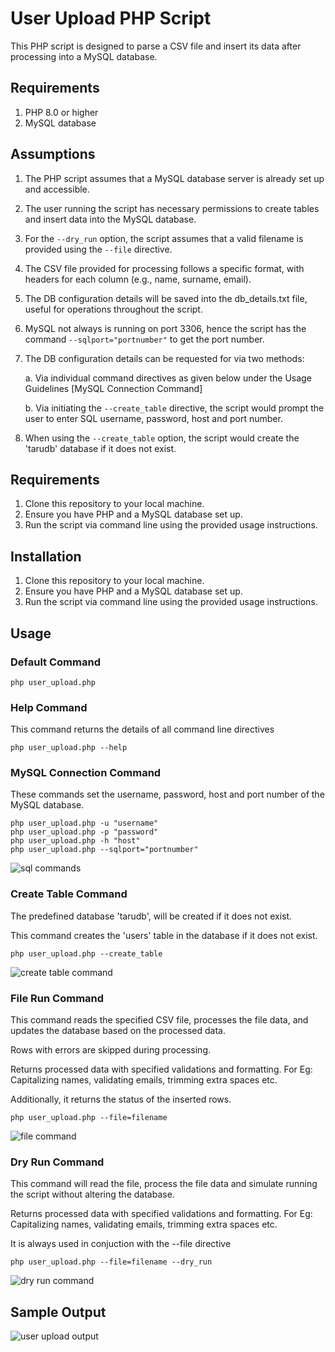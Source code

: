 # User Upload PHP Script

This PHP script is designed to parse a CSV file and insert its data after processing into a MySQL database.

## Requirements

1. PHP 8.0 or higher
2. MySQL database

## Assumptions
1. The PHP script assumes that a MySQL database server is already set up and accessible.
2. The user running the script has necessary permissions to create tables and insert data into the MySQL database.
3. For the `--dry_run` option, the script assumes that a valid filename is provided using the `--file` directive.
4. The CSV file provided for processing follows a specific format, with headers for each column (e.g., name, surname, email).
5. The DB configuration details will be saved into the db_details.txt file, useful for operations throughout the script.
6. MySQL not always is running on port 3306, hence the script has the command `--sqlport="portnumber"` to get the port number.
7. The DB configuration details can be requested for via two methods:

   a. Via individual command directives as given below under the Usage Guidelines [MySQL Connection Command]
   
   b. Via initiating the `--create_table` directive, the script would prompt the user to enter SQL username, password, host and port number. 
9. When using the `--create_table` option, the script would create the 'tarudb' database if it does not exist.

## Requirements
1. Clone this repository to your local machine.
2. Ensure you have PHP and a MySQL database set up.
3. Run the script via command line using the provided usage instructions.

## Installation

1. Clone this repository to your local machine.
2. Ensure you have PHP and a MySQL database set up.
3. Run the script via command line using the provided usage instructions.

## Usage

### Default Command
```php user_upload.php```

### Help Command
This command returns the details of all command line directives
```
php user_upload.php --help
```

### MySQL Connection Command
These commands set the username, password, host and port number of the MySQL database.
```
php user_upload.php -u "username"
php user_upload.php -p "password"
php user_upload.php -h "host"
php user_upload.php --sqlport="portnumber"
```
![sql commands](https://github.com/tujlain/PHP_Projects/blob/main/assets/sql_commands.png)

### Create Table Command
The predefined database 'tarudb', will be created if it does not exist.

This command creates the 'users' table in the database if it does not exist.
```
php user_upload.php --create_table
```
![create table command](https://github.com/tujlain/PHP_Projects/blob/main/assets/createtable_command.png)

### File Run Command
This command reads the specified CSV file, processes the file data, and updates the database based on the processed data. 

Rows with errors are skipped during processing.

Returns processed data with specified validations and formatting. For Eg: Capitalizing names, validating emails, trimming extra spaces etc.

Additionally, it returns the status of the inserted rows.
```
php user_upload.php --file=filename
```
![file command](https://github.com/tujlain/PHP_Projects/blob/main/assets/file_command.png)

### Dry Run Command
This command will read the file, process the file data and simulate running the script without altering the database.

Returns processed data with specified validations and formatting. For Eg: Capitalizing names, validating emails, trimming extra spaces etc.

It is always used in conjuction with the --file directive
```
php user_upload.php --file=filename --dry_run
```
![dry run command](https://github.com/tujlain/PHP_Projects/blob/main/assets/dryrun_command.png)

## Sample Output
![user upload output](https://github.com/tujlain/PHP_Projects/blob/main/assets/user_upload_output.png)


